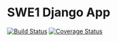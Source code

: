 # SWE1 Django App

[![Build Status](https://app.travis-ci.com/Ishaan-debug02/swe1-app.svg?branch=main)](https://app.travis-ci.com/github/Ishaan-debug02/swe1-app)
[![Coverage Status](https://coveralls.io/repos/github/Ishaan-debug02/swe1-app/badge.svg?branch=main)](https://coveralls.io/github/Ishaan-debug02/swe1-app?branch=main)


